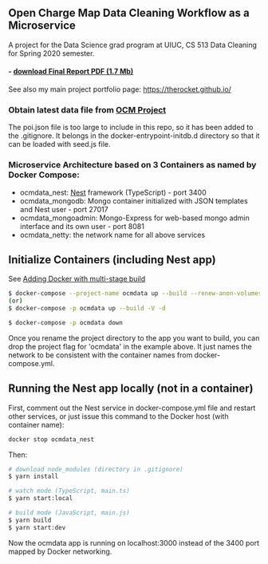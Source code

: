 
## Open Charge Map Data Cleaning Workflow as a Microservice

A project for the Data Science grad program at UIUC, CS 513 Data Cleaning for Spring 2020 semester.

#### - [download Final Report PDF (1.7 Mb)](./FinalAssessmentReport.pdf)

See also my main project portfolio page: https://therocket.github.io/

### Obtain latest data file from [OCM Project](https://github.com/openchargemap/ocm-data)
The poi.json file is too large to include in this repo, so it has been added to the .gitignore. It belongs in the docker-entrypoint-initdb.d directory so that it can be loaded with seed.js file.

### Microservice Architecture based on 3 Containers as named by Docker Compose:
* ocmdata_nest: [Nest](https://github.com/nestjs/nest) framework (TypeScript) - port 3400
* ocmdata_mongodb: Mongo container initialized with JSON templates and Nest user - port 27017
* ocmdata_mongoadmin: Mongo-Express for web-based mongo admin interface and its own user - port 8081
* ocmdata_netty: the network name for all above services

## Initialize Containers (including Nest app)

See [Adding Docker with multi-stage build](https://blog.logrocket.com/containerized-development-nestjs-docker/)

```bash
$ docker-compose --project-name ocmdata up --build --renew-anon-volumes --detach
(or)
$ docker-compose -p ocmdata up --build -V -d

$ docker-compose -p ocmdata down
```
Once you rename the project directory to the app you want to build, you can drop the project flag for 'ocmdata' in the example above. It just names the network to be consistent with the container names from docker-compose.yml.

## Running the Nest app locally (not in a container)

First, comment out the Nest service in docker-compose.yml file and restart other services, or just issue this command to the Docker host (with container name):
```bash
docker stop ocmdata_nest
```
Then:
```bash
# download node_modules (directory in .gitignore)
$ yarn install

# watch mode (TypeScript, main.ts)
$ yarn start:local

# build mode (JavaScript, main.js)
$ yarn build
$ yarn start:dev
```
Now the ocmdata app is running on localhost:3000 instead of the 3400 port mapped by Docker networking.
